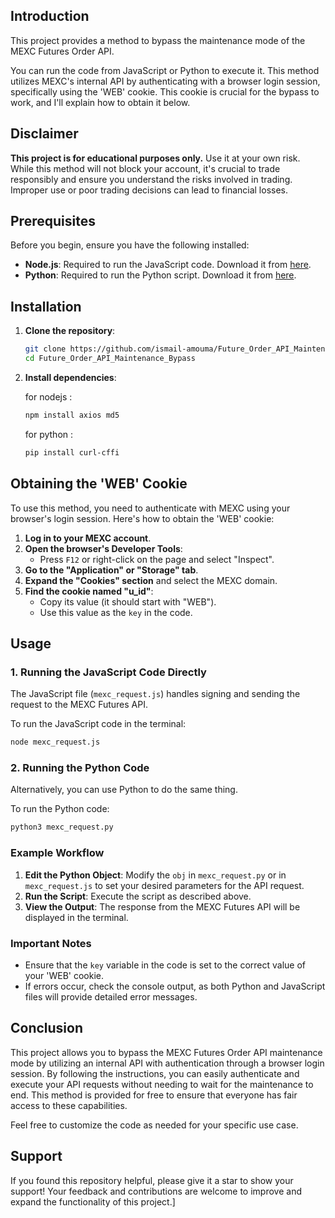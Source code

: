 ## Introduction

This project provides a method to bypass the maintenance mode of the MEXC Futures Order API. 

You can run the code  from JavaScript or Python to execute it. This method utilizes MEXC's internal API by authenticating with a browser login session, specifically using the 'WEB' cookie. This cookie is crucial for the bypass to work, and I'll explain how to obtain it below.

## Disclaimer

**This project is for educational purposes only.** Use it at your own risk. While this method will not block your account, it's crucial to trade responsibly and ensure you understand the risks involved in trading. Improper use or poor trading decisions can lead to financial losses.

## Prerequisites

Before you begin, ensure you have the following installed:

- **Node.js**: Required to run the JavaScript code. Download it from [here](https://nodejs.org/).
- **Python**: Required to run the Python script. Download it from [here](https://www.python.org/).

## Installation

1. **Clone the repository**:
   ```bash
   git clone https://github.com/ismail-amouma/Future_Order_API_Maintenance_Bypass
   cd Future_Order_API_Maintenance_Bypass
   ```

2. **Install dependencies**:

   for nodejs :
   ```bash
   npm install axios md5
   ```
   for python :
      ```bash
   pip install curl-cffi
   ```


## Obtaining the 'WEB' Cookie

To use this method, you need to authenticate with MEXC using your browser's login session. Here's how to obtain the 'WEB' cookie:

1. **Log in to your MEXC account**.
2. **Open the browser's Developer Tools**:
   - Press `F12` or right-click on the page and select "Inspect".
3. **Go to the "Application" or "Storage" tab**.
4. **Expand the "Cookies" section** and select the MEXC domain.
5. **Find the cookie named "u_id"**:
   - Copy its value (it should start with "WEB").
   - Use this value as the `key` in the code.

## Usage

### 1. Running the JavaScript Code Directly

The JavaScript file (`mexc_request.js`) handles signing and sending the request to the MEXC Futures API.

To run the JavaScript code in the terminal:

```bash
node mexc_request.js 
```

### 2. Running the Python Code

Alternatively, you can use Python to do the same thing.

To run the Python code:

```bash
python3 mexc_request.py
```


### Example Workflow

1. **Edit the Python Object**: Modify the `obj` in `mexc_request.py` or in `mexc_request.js` to set your desired parameters for the API request.
2. **Run the  Script**: Execute the  script as described above.
3. **View the Output**: The response from the MEXC Futures API will be displayed in the terminal.

### Important Notes

- Ensure that the `key` variable in the code is set to the correct value of your 'WEB' cookie.
- If errors occur, check the console output, as both Python and JavaScript files will provide detailed error messages.

## Conclusion

This project allows you to bypass the MEXC Futures Order API maintenance mode by utilizing an internal API with authentication through a browser login session. By following the instructions, you can easily authenticate and execute your API requests without needing to wait for the maintenance to end. This method is provided for free to ensure that everyone has fair access to these capabilities.

Feel free to customize the code as needed for your specific use case.

## Support

If you found this repository helpful, please give it a star to show your support! Your feedback and contributions are welcome to improve and expand the functionality of this project.]
